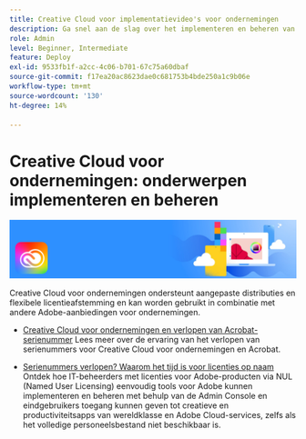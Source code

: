 ```yaml
---
title: Creative Cloud voor implementatievideo's voor ondernemingen
description: Ga snel aan de slag over het implementeren en beheren van Creative Cloud voor bedrijfs-apps
role: Admin
level: Beginner, Intermediate
feature: Deploy
exl-id: 9533fb1f-a2cc-4c06-b701-67c75a60dbaf
source-git-commit: f17ea20ac8623dae0c681753b4bde250a1c9b06e
workflow-type: tm+mt
source-wordcount: '130'
ht-degree: 14%

---
```


# Creative Cloud voor ondernemingen: onderwerpen implementeren en beheren

![Hoofdafbeelding van Creative Cloud](../assets/CCEbanner.png)

Creative Cloud voor ondernemingen ondersteunt aangepaste distributies en flexibele licentieafstemming en kan worden gebruikt in combinatie met andere Adobe-aanbiedingen voor ondernemingen.

* [Creative Cloud voor ondernemingen en verlopen van Acrobat-serienummer](cceserial.md)
Lees meer over de ervaring van het verlopen van serienummers voor Creative Cloud voor ondernemingen en Acrobat.

* [Serienummers verlopen? Waarom het tijd is voor licenties op naam](nameduserlicensing.md)
Ontdek hoe IT-beheerders met licenties voor Adobe-producten via NUL (Named User Licensing) eenvoudig tools voor Adobe kunnen implementeren en beheren met behulp van de Admin Console en eindgebruikers toegang kunnen geven tot creatieve en productiviteitsapps van wereldklasse en Adobe Cloud-services, zelfs als het volledige personeelsbestand niet beschikbaar is.
